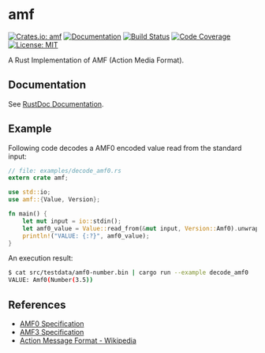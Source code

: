 amf
===

[![Crates.io: amf](http://meritbadge.herokuapp.com/amf)](https://crates.io/crates/amf)
[![Documentation](https://docs.rs/amf/badge.svg)](https://docs.rs/amf)
[![Build Status](https://travis-ci.org/sile/amf.svg?branch=master)](https://travis-ci.org/sile/amf)
[![Code Coverage](https://codecov.io/gh/sile/amf/branch/master/graph/badge.svg)](https://codecov.io/gh/sile/amf/branch/master)
[![License: MIT](https://img.shields.io/badge/license-MIT-blue.svg)](LICENSE)

A Rust Implementation of AMF (Action Media Format).


Documentation
-------------

See [RustDoc Documentation](https://docs.rs/amf/).

Example
-------

Following code decodes a AMF0 encoded value read from the standard input:

```rust
// file: examples/decode_amf0.rs
extern crate amf;

use std::io;
use amf::{Value, Version};

fn main() {
    let mut input = io::stdin();
    let amf0_value = Value::read_from(&mut input, Version::Amf0).unwrap();
    println!("VALUE: {:?}", amf0_value);
}
```

An execution result:

```bash
$ cat src/testdata/amf0-number.bin | cargo run --example decode_amf0
VALUE: Amf0(Number(3.5))
```

References
----------

- [AMF0 Specification](http://download.macromedia.com/pub/labs/amf/amf0_spec_121207.pdf)
- [AMF3 Specification](https://www.adobe.com/content/dam/acom/en/devnet/pdf/amf-file-format-spec.pdf)
- [Action Message Format - Wikipedia](https://en.wikipedia.org/wiki/Action_Message_Format)
